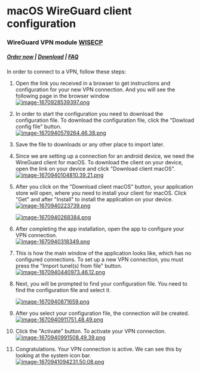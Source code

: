 # macOS WireGuard client configuration

### WireGuard VPN module **[WISECP](https://puqcloud.com/link.php?id=78)** 

##### [Order now](https://puqcloud.com/index.php?rp=/store/wisecp-module-wireguard-vpn) | [Download](https://download.puqcloud.com/WISECP/Product/PUQ_WISECP-WireGuard-VPN/) | [FAQ](https://faq.puqcloud.com/)

In order to connect to a VPN, follow these steps:

1. Open the link you received in a browser to get instructions and configuration for your new VPN connection. And you will see the following page in the browser window  
    [![image-1670928539397.png](https://doc.puq.info/uploads/images/gallery/2022-12/scaled-1680-/image-1670928539397.png)](https://doc.puq.info/uploads/images/gallery/2022-12/image-1670928539397.png)
2. In order to start the configuration you need to download the configuration file. To download the configuration file, click the "Dowload config file" button.  
    [![image-1670940579264.46.38.png](https://doc.puq.info/uploads/images/gallery/2022-12/scaled-1680-/image-1670940579264-46-38.png)](https://doc.puq.info/uploads/images/gallery/2022-12/image-1670940579264-46-38.png)
3. Save the file to downloads or any other place to import later.
4. Since we are setting up a connection for an android device, we need the WireGuard client for macOS. To download the client on your device, open the link on your device and click "Download client macOS".  
    [![image-1670940104810.39.21.png](https://doc.puq.info/uploads/images/gallery/2022-12/scaled-1680-/image-1670940104810-39-21.png)](https://doc.puq.info/uploads/images/gallery/2022-12/image-1670940104810-39-21.png)
5. After you click on the "Download client macOS" button, your application store will open, where you need to install your client for macOS. Click "Get" and after "Install" to install the application on your device.  
    [![image-1670940223739.png](https://doc.puq.info/uploads/images/gallery/2022-12/scaled-1680-/image-1670940223739.png)](https://doc.puq.info/uploads/images/gallery/2022-12/image-1670940223739.png)
    
    [![image-1670940268384.png](https://doc.puq.info/uploads/images/gallery/2022-12/scaled-1680-/image-1670940268384.png)](https://doc.puq.info/uploads/images/gallery/2022-12/image-1670940268384.png)
6. After completing the app installation, open the app to configure your VPN connection.  
    [![image-1670940318349.png](https://doc.puq.info/uploads/images/gallery/2022-12/scaled-1680-/image-1670940318349.png)](https://doc.puq.info/uploads/images/gallery/2022-12/image-1670940318349.png)
7. This is how the main window of the application looks like, which has no configured connections. To set up a new VPN connection, you must press the "Import tunel(s) from file" button.  
    [![image-1670940440973.46.12.png](https://doc.puq.info/uploads/images/gallery/2022-12/scaled-1680-/image-1670940440973-46-12.png)](https://doc.puq.info/uploads/images/gallery/2022-12/image-1670940440973-46-12.png)
8. Next, you will be prompted to find your configuration file. You need to find the configuration file and select it.
    
    [![image-1670940871659.png](https://doc.puq.info/uploads/images/gallery/2022-12/scaled-1680-/image-1670940871659.png)](https://doc.puq.info/uploads/images/gallery/2022-12/image-1670940871659.png)
9. After you select your configuration file, the connection will be created.  
    [![image-1670940911751.48.49.png](https://doc.puq.info/uploads/images/gallery/2022-12/scaled-1680-/image-1670940911751-48-49.png)](https://doc.puq.info/uploads/images/gallery/2022-12/image-1670940911751-48-49.png)
10. Click the "Activate" button. To activate your VPN connection.  
    [![image-1670940991508.49.39.png](https://doc.puq.info/uploads/images/gallery/2022-12/scaled-1680-/image-1670940991508-49-39.png)](https://doc.puq.info/uploads/images/gallery/2022-12/image-1670940991508-49-39.png)
11. Congratulations. Your VPN connection is active. We can see this by looking at the system icon bar.  
    [![image-1670941094231.50.08.png](https://doc.puq.info/uploads/images/gallery/2022-12/scaled-1680-/image-1670941094231-50-08.png)](https://doc.puq.info/uploads/images/gallery/2022-12/image-1670941094231-50-08.png)

<div id="bkmrk-"><div></div></div>
